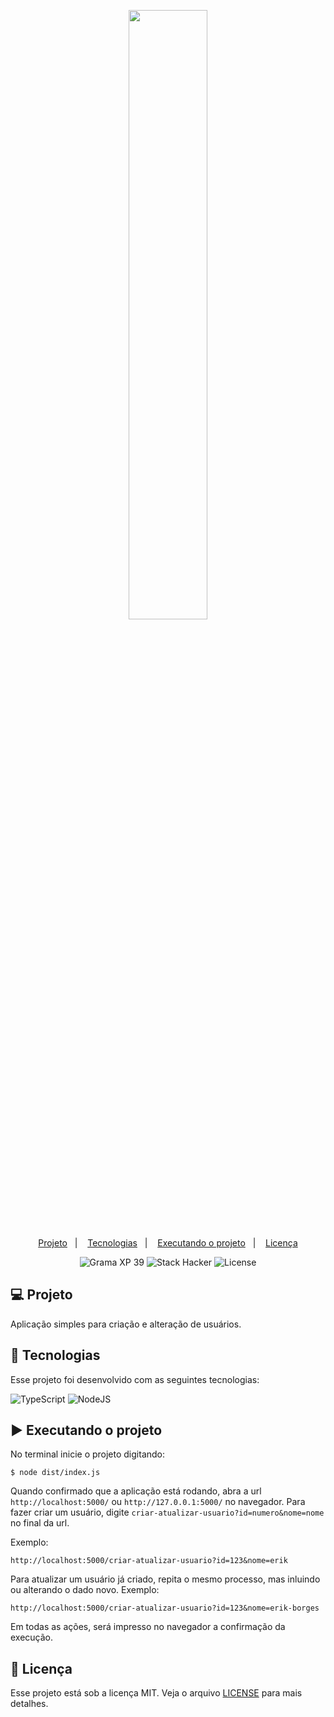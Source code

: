 <p align="center">
  <img src="https://github.com/scillapinheiro/gama_academy_desafio-1/blob/main/logo-gama-academy.png" width="50%">
</p>

<p align="center">
  <a href="#-Projeto">Projeto</a>&nbsp;&nbsp;&nbsp;|&nbsp;&nbsp;&nbsp;
  <a href="#-tecnologias">Tecnologias</a>&nbsp;&nbsp;&nbsp;|&nbsp;&nbsp;&nbsp;
  <a href="#-executando-o-projeto">Executando o projeto</a>&nbsp;&nbsp;&nbsp;|&nbsp;&nbsp;&nbsp;
  <a href="#-licença">Licença</a>
</p>

<p align="center">
  <img alt="Grama XP 39" src="https://img.shields.io/static/v1?label=xp&message=39&color=success&labelColor=grey">
  
  <img alt="Stack Hacker" src="https://img.shields.io/static/v1?label=stack&message=hacker&color=success&labelColor=grey">
  
  <img alt="License" src="https://img.shields.io/static/v1?label=license&message=MIT&color=success&labelColor=grey">
</p>

## :computer: Projeto
Aplicação simples para criação e alteração de usuários.

## :rocket: Tecnologias

Esse projeto foi desenvolvido com as seguintes tecnologias:

![TypeScript](https://img.shields.io/badge/TypeScript-007ACC?style=for-the-badge&logo=typescript&logoColor=white) ![NodeJS](https://img.shields.io/badge/node.js-6DA55F?style=for-the-badge&logo=node.js&logoColor=white)

## :arrow_forward: Executando o projeto
No terminal inicie o projeto digitando:
```
$ node dist/index.js
```
Quando confirmado que a aplicação está rodando, abra a url ``http://localhost:5000/`` ou ``http://127.0.0.1:5000/`` no navegador. Para fazer criar um usuário, digite ``criar-atualizar-usuario?id=numero&nome=nome`` no final da url.

Exemplo:
```
http://localhost:5000/criar-atualizar-usuario?id=123&nome=erik
```
Para atualizar um usuário já criado, repita o mesmo processo, mas inluindo ou alterando o dado novo. Exemplo:
```
http://localhost:5000/criar-atualizar-usuario?id=123&nome=erik-borges
```
Em todas as ações, será impresso no navegador a confirmação da execução.

## :memo: Licença
Esse projeto está sob a licença MIT. Veja o arquivo [LICENSE](LICENSE.md) para mais detalhes.
